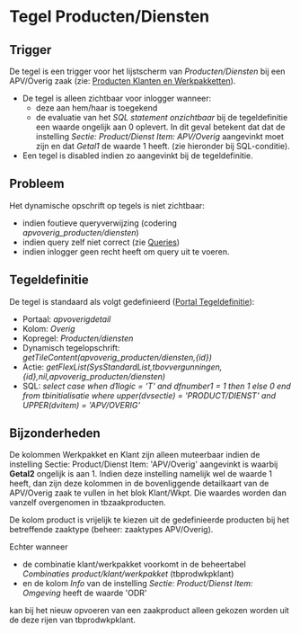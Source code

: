 # Tegel Producten/Diensten

## Trigger

De tegel is een trigger voor het lijstscherm van _Producten/Diensten_ bij een APV/Overig zaak (zie: [Producten Klanten en Werkpakketten](/instellen_inrichten/producten_klanten_werkpakketten.md)).

- De tegel is alleen zichtbaar voor inlogger wanneer:
  - deze aan hem/haar is toegekend
  - de evaluatie van het _SQL statement onzichtbaar_ bij de tegeldefinitie een waarde ongelijk aan 0 oplevert. In dit geval betekent dat dat de instelling _Sectie: Product/Dienst Item: APV/Overig_ aangevinkt moet zijn en dat _Getal1_ de waarde 1 heeft. (zie hieronder bij SQL-conditie).
- Een tegel is disabled indien zo aangevinkt bij de tegeldefinitie.

## Probleem

Het dynamische opschrift op tegels is niet zichtbaar:

- indien foutieve queryverwijzing (codering _apvoverig_producten/diensten_)
- indien query zelf niet correct (zie [Queries](/instellen_inrichten/queries.md))
- indien inlogger geen recht heeft om query uit te voeren.

## Tegeldefinitie

De tegel is standaard als volgt gedefinieerd ([Portal Tegeldefinitie](/instellen_inrichten/portaldefinitie/portal_tegel.md)):

- Portaal: _apvoverigdetail_
- Kolom: _Overig_
- Kopregel: _Producten/diensten_
- Dynamisch tegelopschrift: _getTileContent(apvoverig_producten/diensten,{id})_
- Actie: _getFlexList(SysStandardList,tbovvergunningen,{id},nil,apvoverig_producten/diensten)_
- SQL: _select case when d1logic = 'T' and dfnumber1 = 1 then 1 else 0 end from tbinitialisatie where upper(dvsectie) = 'PRODUCT/DIENST' and UPPER(dvitem) = 'APV/OVERIG'_

## Bijzonderheden

De kolommen Werkpakket en Klant zijn alleen muteerbaar indien de instelling Sectie: Product/Dienst Item: 'APV/Overig' aangevinkt is waarbij **Getal2** ongelijk is aan 1. Indien deze instelling namelijk wel de waarde 1 heeft, dan zijn deze kolommen in de bovenliggende detailkaart van de APV/Overig zaak te vullen in het blok Klant/Wkpt. Die waardes worden dan vanzelf overgenomen in tbzaakproducten.

De kolom product is vrijelijk te kiezen uit de gedefinieerde producten bij het betreffende zaaktype (beheer: zaaktypes APV/Overig).

Echter wanneer

- de combinatie klant/werkpakket voorkomt in de beheertabel _Combinaties product/klant/werkpakket_ (tbprodwkpklant)
- en de kolom _Info_ van de instelling _Sectie: Product/Dienst Item: Omgeving_ heeft de waarde 'ODR'

kan bij het nieuw opvoeren van een zaakproduct alleen gekozen worden uit de deze rijen van tbprodwkpklant.
